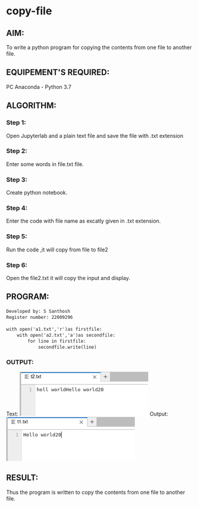 # copy-file
## AIM:
To write a python program for copying the contents from one file to another file.
## EQUIPEMENT'S REQUIRED: 
PC
Anaconda - Python 3.7
## ALGORITHM: 
### Step 1:
Open Jupyterlab and a plain text file and save the file with .txt extension

### Step 2:
Enter some words in file.txt file.

### Step 3:
Create python notebook.

### Step 4:
Enter the code with file name as excatly given in .txt extension.

### Step 5:
Run the code ,it will copy from file to file2

### Step 6:
Open the file2.txt it will copy the input and display.

## PROGRAM:
```
Developed by: S Santhosh
Register number: 22009296

with open('a1.txt','r')as firstfile:
    with open('a2.txt','a')as secondfile:
        for line in firstfile:
            secondfile.write(line)
```            

### OUTPUT:
Text:
!['output'](/copy%20text.png)
Output:
!['output'](/copy%20output.png)


## RESULT:
Thus the program is written to copy the contents from one file to another file.